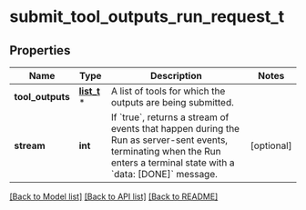 # submit_tool_outputs_run_request_t

## Properties
Name | Type | Description | Notes
------------ | ------------- | ------------- | -------------
**tool_outputs** | [**list_t**](submit_tool_outputs_run_request_tool_outputs_inner.md) \* | A list of tools for which the outputs are being submitted. | 
**stream** | **int** | If &#x60;true&#x60;, returns a stream of events that happen during the Run as server-sent events, terminating when the Run enters a terminal state with a &#x60;data: [DONE]&#x60; message.  | [optional] 

[[Back to Model list]](../README.md#documentation-for-models) [[Back to API list]](../README.md#documentation-for-api-endpoints) [[Back to README]](../README.md)


